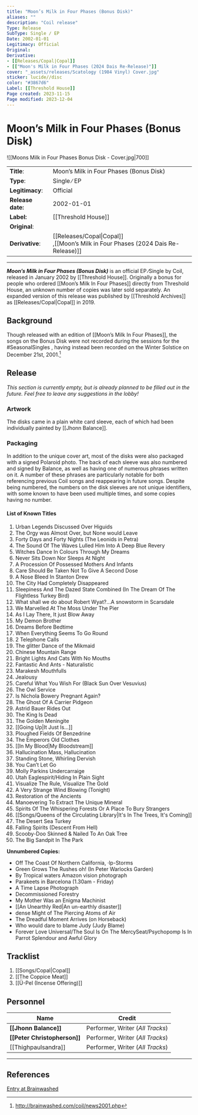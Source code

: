 ```yaml
---
title: "Moon’s Milk in Four Phases (Bonus Disk)"
aliases: ""
description: "Coil release"
Type: Release
SubType: Single ∕ EP
Date: 2002-01-01
Legitimacy: Official
Original: 
Derivative:
- [[Releases/Copal|Copal]]
- [["Moon's Milk in Four Phases (2024 Dais Re-Release)"]]
cover: "_assets/releases/Scatology (1984 Vinyl) Cover.jpg"
sticker: lucide//disc
color: "#3867d6"
Label: [[Threshold House]]
Page created: 2023-11-15
Page modified: 2023-12-04
---
```


# Moon’s Milk in Four Phases (Bonus Disk)

![[Moons Milk in Four Phases Bonus Disk - Cover.jpg|700]]

|  |  |
| --- | --- |
| __Title__: | Moon’s Milk in Four Phases (Bonus Disk) |
| __Type__: | Single ∕ EP |
| __Legitimacy__: | Official |
| __Release date:__ | 2002-01-01 |
| __Label:__ | [[Threshold House]] |
| __Original__: |  |
| __Derivative__: | [[Releases/Copal\|Copal]]<br>,[[Moon’s Milk in Four Phases (2024 Dais Re-Release)]] |

---

*__Moon’s Milk in Four Phases (Bonus Disk)__* is an official EP ∕Single by Coil, released in January 2002 by [[Threshold House]]. Originally a bonus for people who ordered [[Moon’s Milk In Four Phases]] directly from Threshold House, an unknown number of copies was later sold separately. An expanded version of this release was published by [[Threshold Archives]] as [[Releases/Copal|Copal]] in 2019.

## Background

Though released with an edition of [[Moon’s Milk In Four Phases]], the songs on the Bonus Disk were not recorded during the sessions for the #SeasonalSingles , having instead been recorded on the Winter Solstice on December 21st, 2001.[^1]

## Release

*This section is currently empty, but is already planned to be filled out in the future. Feel free to leave any suggestions in the lobby!*

### Artwork

The disks came in a plain white card sleeve, each of which had been individually painted by [[Jhonn Balance]].

### Packaging

In addition to the unique cover art, most of the disks were also packaged with a signed Polaroid photo. The back of each sleeve was also numbered and signed by Balance, as well as having one of numerous phrases written on it. A number of these phrases are particularly notable for both referencing previous Coil songs and reappearing in future songs. Despite being numbered, the numbers on the disk sleeves are not unique identifiers, with some known to have been used multiple times, and some copies having no number.

#### List of Known Titles

1. Urban Legends Discussed Over Higuids  
2. The Orgy was Almost Over, but None would Leave  
3. Forty Days and Forty Nights (The Leonids in Petra)  
4. The Sound Of The Waves Lulled Him Into A Deep Blue Revery  
5. Witches Dance In Colours Through My Dreams  
6. Never Sits Down Nor Sleeps At Night  
7. A Procession Of Possessed Mothers And Infants  
8. Care Should Be Taken Not To Give A Second Dose  
9. A Nose Bleed In Stanton Drew  
10. The City Had Completely Disappeared  
11. Sleepiness And The Dazed State Combined (In The Dream Of The Flightless Turkey Bird)  
12. What shall we do about Robert Wyat?…A snowstorm in Scarsdale  
13. We Marvelled At The Moss Under The Pier  
14. As I Lay There, It just Blow Away  
15. My Demon Brother  
16. Dreams Before Bedtime  
17. When Everything Seems To Go Round  
18. 2 Telephone Calls  
19. The glitter Dance of the Mikmaid  
20. Chinese Mountain Range  
21. Bright Lights And Cats With No Mouths  
22. Fantastic And Ants - Naturalistic  
23. Marakesh Mouthfulls  
24. Jealousy  
25. Careful What You Wish For (Black Sun Over Vesuvius)  
26. The Owl Service  
27. Is Nichola Bowery Pregnant Again?  
28. The Ghost Of A Carrier Pidgeon  
29. Astrid Bauer Rides Out  
30. The King Is Dead  
31. The Golden Meningite  
32. [[Going Up|It Just Is…]]
33. Ploughed Fields Of Benzedrine  
34. The Emperors Old Clothes  
35. [[In My Blood|My Bloodstream]]  
36. Hallucination Mass, Hallucination  
37. Standing Stone, Whirling Dervish  
38. You Can’t Let Go  
39. Molly Parkins Undercarraige  
40. Utah Eaglespirit/Hiding In Plain Sight  
41. Visualize The Rule, Visualize The Gold  
42. A Very Strange Wind Blowing (Tonight)  
43. Restoration of the Ancients  
44. Manoevering To Extract The Unique Mineral  
45. Spirits Of The Whispering Forests Or A Place To Bury Strangers  
46. [[Songs/Queens of the Circulating Library|It's In The Trees, It's Coming]]  
47. The Desert Sea Turkey  
48. Falling Spirits (Descent From Hell)  
49. Scooby-Doo Skinned & Nailed To An Oak Tree  
50. The Big Sandpit In The Park

__Unnumbered Copies:__

- Off The Coast Of Northern California, ·lp-Storms  
- Green Grows The Rushes oh! (In Peter Warlocks Garden)  
- By Tropical waters Amazon vision photograph  
- Parakeets in Barcelona (1.30am - Friday)  
- A Time Lapse Photograph  
- Decommissioned Forestry  
- My Mother Was an Enigma Machinist  
- [[An Unearthly Red|An un-earthly disaster]]  
- dense Might of The Piercing Atoms of Air  
- The Dreadful Moment Arrives (on Horseback)  
- Who would dare to blame Judy (Judy Blame)  
- Forever Love Universal/The Soul Is On The MercySeat/Psychopomp Is In Parrot Splendour and Awful Glory

## Tracklist

1. [[Songs/Copal|Copal]]
2. [[The Coppice Meat]]
3. [[Ü-Pel (Incense Offering)]]

## Personnel

| __Name__ |__Credit__ |
| --- | --- |
|__[[Jhonn Balance]]__|Performer, Writer (*All Tracks*)|
|__[[Peter Christopherson]]__| Performer, Writer (*All Tracks*)|
|[[Thighpaulsandra]]|Performer, Writer (*All Tracks*)|

---

## References

[Entry at Brainwashed](http://brainwashed.com/common/htdocs/discog/coilcdr1.php?site=coil08)

[^1]: <http://brainwashed.com/coil/news2001.php>
